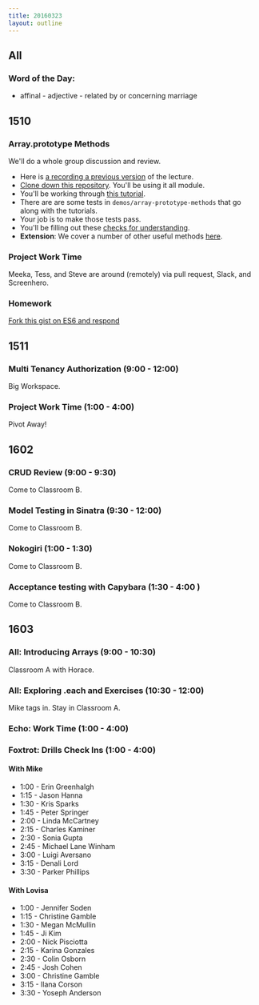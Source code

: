 ```yaml
---
title: 20160323
layout: outline
---
```

## All

### Word of the Day:

* affinal - adjective - related by or concerning marriage


## 1510

### Array.prototype Methods

We'll do a whole group discussion and review.

- Here is [a recording a previous version][video] of the lecture.
- [Clone down this repository][mdn]. You'll be using it all module.
- You'll be working through [this tutorial][apm].
- There are are some tests in `demos/array-prototype-methods` that go along with the tutorials.
- Your job is to make those tests pass.
- You'll be filling out these [checks for understanding][cfu].
- **Extension**: We cover a number of other useful methods [here][add].

[mdn]: https://github.com/mdn/advanced-js-fundamentals-ck
[apm]: https://github.com/mdn/advanced-js-fundamentals-ck/tree/gh-pages/tutorials/01-array-prototype-methods
[cfu]: https://gist.github.com/stevekinney/7acbc39dc6c77d3bafbf
[video]: https://vimeo.com/132966650
[add]: https://github.com/mdn/advanced-js-fundamentals-ck/blob/gh-pages/tutorials/01-array-prototype-methods/01-additional-methods.md


### Project Work Time

Meeka, Tess, and Steve are around (remotely) via pull request, Slack, and Screenhero.

### Homework

[Fork this gist on ES6 and respond](https://gist.github.com/rrgayhart/8435729452a3e3ad8cd3)


## 1511

### Multi Tenancy Authorization (9:00 - 12:00)

Big Workspace.

### Project Work Time (1:00 - 4:00)

Pivot Away!


## 1602

### CRUD Review (9:00 - 9:30)

Come to Classroom B.

### Model Testing in Sinatra (9:30 - 12:00)

Come to Classroom B.

### Nokogiri (1:00 - 1:30)

Come to Classroom B.

### Acceptance testing with Capybara (1:30 - 4:00 )

Come to Classroom B.


## 1603

### All: Introducing Arrays (9:00 - 10:30)

Classroom A with Horace.

### All: Exploring .each and Exercises (10:30 - 12:00)

Mike tags in.  Stay in Classroom A.

### Echo: Work Time (1:00 - 4:00)

### Foxtrot: Drills Check Ins (1:00 - 4:00)

#### With Mike
* 1:00 - Erin Greenhalgh
* 1:15 - Jason Hanna
* 1:30 - Kris Sparks
* 1:45 - Peter Springer
* 2:00 - Linda McCartney
* 2:15 - Charles Kaminer
* 2:30 - Sonia Gupta
* 2:45 - Michael Lane Winham
* 3:00 - Luigi Aversano
* 3:15 - Denali Lord
* 3:30 - Parker Phillips

#### With Lovisa
* 1:00 - Jennifer Soden
* 1:15 - Christine Gamble
* 1:30 - Megan McMullin
* 1:45 - Ji Kim
* 2:00 - Nick Pisciotta
* 2:15 - Karina Gonzales
* 2:30 - Colin Osborn
* 2:45 - Josh Cohen
* 3:00 - Christine Gamble
* 3:15 - Ilana Corson
* 3:30 - Yoseph Anderson
